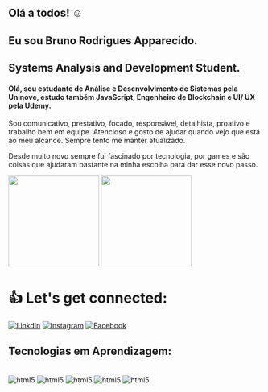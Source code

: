 ## Olá a todos! ☺️

## Eu sou Bruno Rodrigues Apparecido.

## Systems Analysis and Development Student.

#### Olá, sou estudante de Análise e Desenvolvimento de Sistemas pela Uninove, estudo também JavaScript, Engenheiro de Blockchain e UI/ UX pela Udemy.

Sou comunicativo, prestativo, focado, responsável, detalhista, proativo e trabalho bem em equipe. Atencioso e gosto de ajudar quando vejo que está ao meu alcance. Sempre tento me manter atualizado.
 
Desde muito novo sempre fui fascinado por tecnologia, por games e são coisas que ajudaram bastante na minha escolha para dar esse novo passo.



<div>
  
<img height="180em" src="https://github-readme-stats.vercel.app/api?username=brodriguesapp&show_icons=true&theme=dark"/>
<img height="180em" src="https://github-readme-stats.vercel.app/api/top-langs/?username=brodriguesapp&layout=compact&theme=dark"/>
  
  </div>
    
# 👍 Let's get connected:
    
[![LinkdIn](https://img.shields.io/badge/LinkedIn-0077B5?style=for-the-badge&logo=linkedin&logoColor=white)](https://www.linkedin.com/in/bruno-rodrigues-apparecido-42a1001b2)
[![Instagram](https://img.shields.io/badge/Instagram-E4405F?style=for-the-badge&logo=instagram&logoColor=purple)](https://www.instagram.com/bruno___90/)
[![Facebook](https://img.shields.io/badge/Facebook-1877F2?style=for-the-badge&logo=facebook&logoColor=white)](https://www.facebook.com/rodrigues.bruno.9)

## Tecnologias em Aprendizagem:

<div style="display: inline_block"><br/>
  <img align="center" alt="html5" src="https://img.shields.io/badge/HTML5-E34F26?style=for-the-badge&logo=html5&logoColor=white" />
  <img align="center" alt="html5" src="https://img.shields.io/badge/CSS3-1572B6?style=for-the-badge&logo=css3&logoColor=white" />
  <img align="center" alt="html5" src="https://img.shields.io/badge/Java-ED8B00?style=for-the-badge&logo=java&logoColor=white" />
  <img align="center" alt="html5" src="https://img.shields.io/badge/JavaScript-323330?style=for-the-badge&logo=javascript&logoColor=F7DF1E" />
  <img align="center" alt="html5" src="https://img.shields.io/badge/Python-3776AB?style=for-the-badge&logo=python&logoColor=white" />

